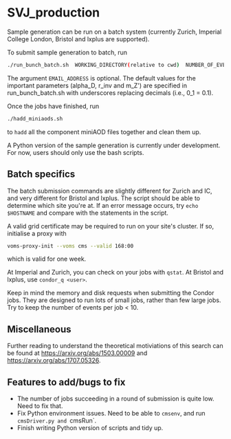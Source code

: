 # SVJ_production

Sample generation can be run on a batch system (currently Zurich, Imperial College London, Bristol and lxplus are supported).

To submit sample generation to batch, run

```bash
./run_bunch_batch.sh  WORKING_DIRECTORY(relative to cwd)  NUMBER_OF_EVENTS  NUMBER_OF_SEEDS  NUMBER_OF_THREADS(to not execute cmsRun leave empty)  EMAIL_ADDRESS
```

The argument `EMAIL_ADDRESS` is optional. The default values for the important parameters (alpha\_D, r\_inv and m\_Z') are specified in run\_bunch\_batch.sh with underscores replacing decimals (i.e., 0\_1 = 0.1).

Once the jobs have finished, run

```bash
./hadd_miniaods.sh
```

to `hadd` all the component miniAOD files together and clean them up.

A Python version of the sample generation is currently under development. For now, users should only use the bash scripts.


## Batch specifics

The batch submission commands are slightly different for Zurich and IC, and very different for Bristol and lxplus. The script should be able to determine which site you're at. If an error message occurs, try `echo $HOSTNAME` and compare with the statements in the script.

A valid grid certificate may be required to run on your site's cluster. If so, initialise a proxy with

```bash
voms-proxy-init --voms cms --valid 168:00
```

which is valid for one week.

At Imperial and Zurich, you can check on your jobs with `qstat`. At Bristol and lxplus, use `condor_q <user>`.

Keep in mind the memory and disk requests when submitting the Condor jobs. They are designed to run lots of small jobs, rather than few large jobs. Try to keep the number of events per job < 10.


## Miscellaneous

Further reading to understand the theoretical motiviations of this search can be found at <https://arxiv.org/abs/1503.00009> and <https://arxiv.org/abs/1707.05326>.


## Features to add/bugs to fix

- The number of jobs succeeding in a round of submission is quite low. Need to fix that.
- Fix Python environment issues. Need to be able to `cmsenv`, and run `cmsDriver.py and `cmsRun`.
- Finish writing Python version of scripts and tidy up.
